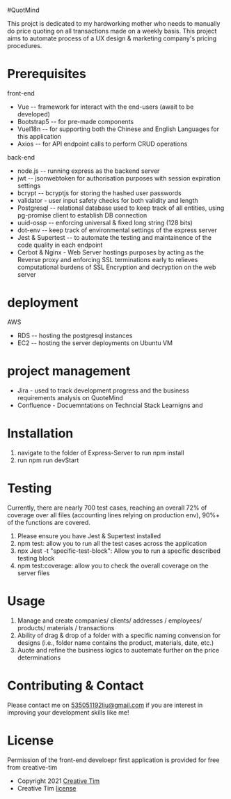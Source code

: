 #QuotMind

This projct is dedicated to my hardworking mother who needs to manually do price quoting on all transactions made on a weekly basis. This project aims to automate process of a UX design & marketing company's pricing procedures.

# Prerequisites
front-end
  - Vue -- framework for interact with the end-users (await to be developed)
  - Bootstrap5 -- for pre-made components
  - VueI18n -- for supporting both the Chinese and English Languages for this application
  - Axios -- for API endpoint calls to perform CRUD operations

back-end
  - node.js -- running express as the backend server
  - jwt -- jsonwebtoken for authorisation purposes with session expiration settings
  - bcrypt -- bcryptjs for storing the hashed user passwords
  - validator - user input safety checks for both validity and length
  - Postgresql -- relational database used to keep track of all entities, using pg-promise client to establish DB connection
  - uuid-ossp -- enforcing universal & fixed long string (128 bits)
  - dot-env -- keep track of environmental settings of the express server
  - Jest & Supertest -- to automate the testing and maintainence of the code quality in each endpoint
  - Cerbot & Nginx - Web Server hostings purposes by acting as the Reverse proxy and enforcing SSL terminations early to relieves computational burdens of SSL Encryption and decryption on the web server

# deployment
AWS 
  - RDS -- hosting the postgresql instances
  - EC2 -- hosting the server deployments on Ubuntu VM

# project management
  - Jira - used to track development progress and the business requirements analysis on QuoteMind
  - Confluence - Docuemntations on Techncial Stack Learnigns and 

# Installation
  1. navigate to the folder of Express-Server to run npm install 
  2. run npm run devStart

# Testing
Currently, there are nearly 700 test cases, reaching an overall 72% of coverage over all files (accounting lines relying on production env), 90%+ of the functions are covered.

1. Please ensure you have Jest & Supertest installed
2. npm test: allow you to run all the test cases across the application
3. npx Jest -t "specific-test-block": Allow you to run a specific described testing block
4. npm test:coverage: allow you to check the overall coverage on the server files

# Usage
  1. Manage and create companies/ clients/ addresses / employees/ products/ materials / transactions
  2. Ability of drag & drop of a folder with a specific naming convension for designs (i.e., folder name contains the product, materials, date, etc.)
  3. Auote and refine the business logics to auotemate further on the price determinations

# Contributing & Contact
Please contact me on 535051192liu@gmail.com if you are interest in improving your development skills like me!

# License
Permission of the front-end develoepr first application is provided for free from creative-tim
  - Copyright 2021 [Creative Tim](https://www.creative-tim.com?ref=readme-vsud)
  - Creative Tim [license](https://www.creative-tim.com/license?ref=readme-vsud)
